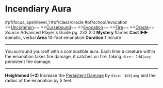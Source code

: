 # Incendiary Aura
#pf/focus_spell/level_1 #pf/class/oracle #pf/school/evocation 
==[Uncommon](../../../Traits/Uncommon.md)== ==[Cursebound](../../../Traits/Cursebound.md)== ==[Evocation](../../../Traits/Evocation.md)== ==[Fire](../../../Traits/Fire.md)== ==[Oracle](../../../Traits/Oracle.md)==
*Source* Advanced Player's Guide pg. 232 2.0
**Mystery** flames
**Cast** ►► somatic, verbal
**Area** 10-foot emanation
**Duration** 1 minute

---
You surround yourself with a combustible aura. Each time a creature within the emanation takes fire damage, it catches on fire, taking `dice: 2d4|avg` persistent fire damage.

<hr>

**Heightened (+2)** Increase the [Persistent Damage](../../../Conditions/Persistent%20Damage.md) by `dice: 1d4|avg` and the radius of the emanation by 5 feet.